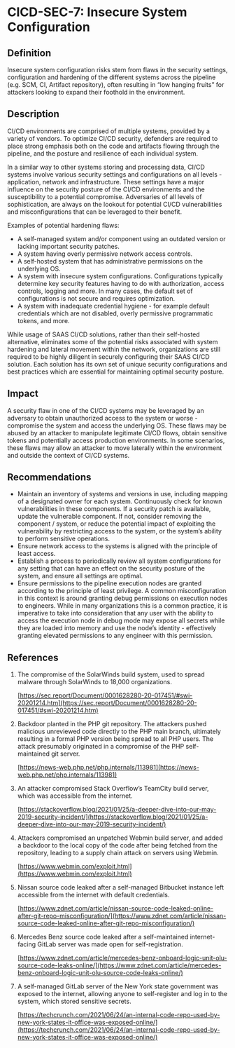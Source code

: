 # CICD-SEC-7: Insecure System Configuration
## Definition


Insecure system configuration risks stem from flaws in the security settings, configuration and hardening of the different systems across the pipeline (e.g. SCM, CI, Artifact repository), often resulting in “low hanging fruits” for attackers looking to expand their foothold in the environment.


## Description

CI/CD environments are comprised of multiple systems, provided by a variety of vendors. To optimize CI/CD security, defenders are required to place strong emphasis both on the code and artifacts flowing through the pipeline, and the posture and resilience of each individual system.

In a similar way to other systems storing and processing data, CI/CD systems involve various security settings and configurations on all levels - application, network and infrastructure. These settings have a major influence on the security posture of the CI/CD environments and the susceptibility to a potential compromise. Adversaries of all levels of sophistication, are always on the lookout for potential CI/CD vulnerabilities and misconfigurations that can be leveraged to their benefit.

Examples of potential hardening flaws:



* A self-managed system and/or component using an outdated version or lacking important security patches.
* A system having overly permissive network access controls. 
* A self-hosted system that has administrative permissions on the underlying OS.
* A system with insecure system configurations. Configurations typically determine key security features having to do with authorization, access controls, logging and more. In many cases, the default set of configurations is not secure and requires optimization. 
* A system with inadequate credential hygiene - for example default credentials which are not disabled, overly permissive programmatic tokens, and more. 

While usage of SAAS CI/CD solutions, rather than their self-hosted alternative, eliminates some of the potential risks associated with system hardening and lateral movement within the network, organizations are still required to be highly diligent in securely configuring their SAAS CI/CD solution. Each solution has its own set of unique security configurations and best practices which are essential for maintaining optimal security posture.


## Impact

A security flaw in one of the CI/CD systems may be leveraged by an adversary to obtain unauthorized access to the system or worse - compromise the system and access the underlying OS. These flaws may be abused by an attacker to manipulate legitimate CI/CD flows, obtain sensitive tokens and potentially access production environments. In some scenarios, these flaws may allow an attacker to move laterally within the environment and outside the context of CI/CD systems. 


## Recommendations



* Maintain an inventory of systems and versions in use, including mapping of a designated owner for each system. Continuously check for known vulnerabilities in these components. If a security patch is available, update the vulnerable component. If not, consider removing the component / system, or reduce the potential impact of exploiting the vulnerability by restricting access to the system, or the system’s ability to perform sensitive operations.
* Ensure network access to the systems is aligned with the principle of least access. 
* Establish a process to periodically review all system configurations for any setting that can have an effect on the security posture of the system, and ensure all settings are optimal.
* Ensure permissions to the pipeline execution nodes are granted according to the principle of least privilege. A common misconfiguration in this context is around granting debug permissions on execution nodes to engineers. While in many organizations this is a common practice, it is imperative to take into consideration that any user with the ability to access the execution node in debug mode may expose all secrets while they are loaded into memory and use the node’s identity - effectively granting elevated permissions to any engineer with this permission.


## References



1. The compromise of the SolarWinds build system, used to spread malware through SolarWinds to 18,000 organizations.

	[https://sec.report/Document/0001628280-20-017451/#swi-20201214.htm](https://sec.report/Document/0001628280-20-017451/#swi-20201214.htm)



2. Backdoor planted in the PHP git repository. The attackers pushed malicious unreviewed code directly to the PHP main branch, ultimately resulting in a formal PHP version being spread to all PHP users. The attack presumably originated in a compromise of the PHP self-maintained git server.

    [https://news-web.php.net/php.internals/113981](https://news-web.php.net/php.internals/113981)

3. An attacker compromised Stack Overflow’s TeamCity build server, which was accessible from the internet.

    [https://stackoverflow.blog/2021/01/25/a-deeper-dive-into-our-may-2019-security-incident/](https://stackoverflow.blog/2021/01/25/a-deeper-dive-into-our-may-2019-security-incident/)

4. Attackers compromised an unpatched Webmin build server, and added a backdoor to the local copy of the code after being fetched from the repository, leading to a supply chain attack on servers using Webmin.

    [https://www.webmin.com/exploit.html](https://www.webmin.com/exploit.html)

5. Nissan source code leaked after a self-managed Bitbucket instance left accessible from the internet with default credentials.

    [https://www.zdnet.com/article/nissan-source-code-leaked-online-after-git-repo-misconfiguration/](https://www.zdnet.com/article/nissan-source-code-leaked-online-after-git-repo-misconfiguration/)

6. Mercedes Benz source code leaked after a self-maintained internet-facing GitLab server was made open for self-registration.

    [https://www.zdnet.com/article/mercedes-benz-onboard-logic-unit-olu-source-code-leaks-online/](https://www.zdnet.com/article/mercedes-benz-onboard-logic-unit-olu-source-code-leaks-online/)

7. A self-managed GitLab server of the New York state government was exposed to the internet, allowing anyone to self-register and log in to the system, which stored sensitive secrets.

    [https://techcrunch.com/2021/06/24/an-internal-code-repo-used-by-new-york-states-it-office-was-exposed-online/](https://techcrunch.com/2021/06/24/an-internal-code-repo-used-by-new-york-states-it-office-was-exposed-online/)
